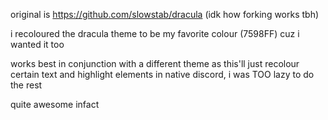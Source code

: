 original is https://github.com/slowstab/dracula (idk how forking works tbh)

i recoloured the dracula theme to be my favorite colour (7598FF) cuz i wanted it too

works best in conjunction with a different theme as this'll just recolour certain text and highlight elements in native discord, i was TOO lazy to do the rest

quite awesome infact
